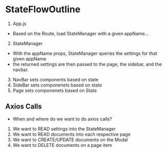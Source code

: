 # StateFlowOutline

1. App.js

- Based on the Route, load StateManager with a given appName...

2. StateManager

- With the appName props, StateManager queries the settings for that given appName
- the returned settings are then passed to the page, the sidebar, and the navbar.

3. NavBar sets components based on state
4. SideBar sets componenets based on state
5. Page sets componenets based on State

## Axios Calls

- When and where do we want to do axios calls?

1. We want to READ settings into the StateManager
2. We want to READ documents into each respective page
3. We want to CREATE/UPDATE documents on the Modal
4. We want to DELETE documents on a page item
